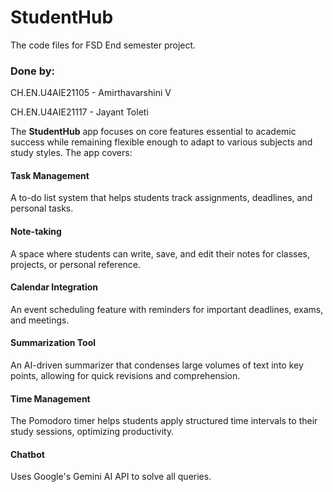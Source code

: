 # StudentHub
The code files for FSD End semester project.
### Done by:
CH.EN.U4AIE21105 - Amirthavarshini V

CH.EN.U4AIE21117 - Jayant Toleti



The **StudentHub** app focuses on core features essential to academic success while remaining flexible enough to adapt to various subjects and study styles. The app covers:

#### Task Management
A to-do list system that helps students track assignments, deadlines, and personal tasks.

#### Note-taking
A space where students can write, save, and edit their notes for classes, projects, or personal reference.

#### Calendar Integration
An event scheduling feature with reminders for important deadlines, exams, and meetings.

#### Summarization Tool
An AI-driven summarizer that condenses large volumes of text into key points, allowing for quick revisions and comprehension.

#### Time Management
The Pomodoro timer helps students apply structured time intervals to their study sessions, optimizing productivity.

#### Chatbot
Uses Google's Gemini AI API to solve all queries.



